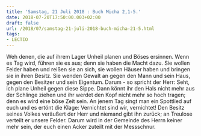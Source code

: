 ```yaml
---
title: 'Samstag, 21 Juli 2018 : Buch Micha 2,1-5.'
date: 2018-07-20T17:50:00.003+02:00
draft: false
url: /2018/07/samstag-21-juli-2018-buch-micha-21-5.html
tags: 
- LECTIO
---
```


Weh denen, die auf ihrem Lager Unheil planen und Böses ersinnen. Wenn es Tag wird, führen sie es aus; denn sie haben die Macht dazu. Sie wollen Felder haben und reißen sie an sich, sie wollen Häuser haben und bringen sie in ihren Besitz. Sie wenden Gewalt an gegen den Mann und sein Haus, gegen den Besitzer und sein Eigentum. Darum - so spricht der Herr: Seht, ich plane Unheil gegen diese Sippe. Dann könnt ihr den Hals nicht mehr aus der Schlinge ziehen und ihr werdet den Kopf nicht mehr so hoch tragen; denn es wird eine böse Zeit sein. An jenem Tag singt man ein Spottlied auf euch und es ertönt die Klage: Vernichtet sind wir, vernichtet! Den Besitz seines Volkes veräußert der Herr und niemand gibt ihn zurück; an Treulose verteilt er unsere Felder. Darum wird in der Gemeinde des Herrn keiner mehr sein, der euch einen Acker zuteilt mit der Messschnur.